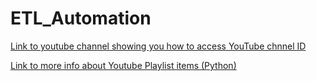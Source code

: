 # ETL_Automation

<a href='https://www.google.com/search?q=can+you+use+someone+elses+youtube+channel+id++to+get+videos+and+api+key&sca_esv=1c2c48b035966a68&rlz=1C1CHBD_enKE953KE953&ei=ed-laOz-HLjtkdUPxYK56Qg&ved=0ahUKEwisn82p0JmPAxW4dqQEHUVBLo0Q4dUDCBA&uact=5&oq=can+you+use+someone+elses+youtube+channel+id++to+get+videos+and+api+key&gs_lp=Egxnd3Mtd2l6LXNlcnAiR2NhbiB5b3UgdXNlIHNvbWVvbmUgZWxzZXMgeW91dHViZSBjaGFubmVsIGlkICB0byBnZXQgdmlkZW9zIGFuZCBhcGkga2V5SLcmUN4CWPQjcAF4AZABAJgBuwKgAeQ0qgEGMi0yNS4yuAEDyAEA-AEBmAIRoAKSIsICChAAGLADGNYEGEfCAgcQIRigARgKwgIFECEYnwWYAwCIBgGQBgiSBwgxLjAuMTQuMqAHtnCyBwYyLTE0LjK4B_8hwgcHMC4zLjkuNcgHaA&sclient=gws-wiz-serp#fpstate=ive&vld=cid:2d8bbea1,vid:GwTcTQxZ9Xw,st:0'>Link to youtube channel showing you how to access YouTube chnnel ID</a>

<a href='https://google-api-client-libraries.appspot.com/documentation/youtube/v3/python/latest/youtube_v3.playlistItems.html'>Link to more info about Youtube Playlist items (Python)</a>
